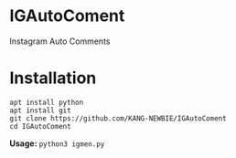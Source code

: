 # IGAutoComent
Instagram Auto Comments

# Installation
```
apt install python
apt install git
git clone https://github.com/KANG-NEWBIE/IGAutoComent
cd IGAutoComent
```

<b>Usage: </b>```python3 igmen.py```
